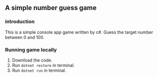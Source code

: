 ## A simple number guess game

### introduction

This is a simple console app game written by c#. Guess the target number between 0 and 100.

### Running game locally

1. Download the code.
2. Run `dotnet restore` in terminal.
3. Run `dotnet run` in terminal.
